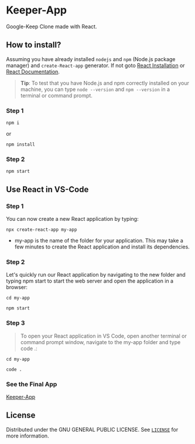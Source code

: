 # Keeper-App

Google-Keep Clone made with React.

## How to install?

Assuming you have already installed `nodejs` and `npm` (Node.js package manager) and `create-React-app` generator. If not goto [React Installation](#use-react-in-vs-code) or [React Documentation](https://code.visualstudio.com/docs/nodejs/reactjs-tutorial).

> **Tip**: To test that you have Node.js and npm correctly installed on your machine, you can type `node --version` and `npm --version` in a terminal or command prompt.

### Step 1
```
npm i 
```
or 
```
npm install 
```

### Step 2

```
npm start
```


## Use React in VS-Code

### Step 1
You can now create a new React application by typing:

```
npx create-react-app my-app
```

- my-app is the name of the folder for your application. This may take a few minutes to create the React application and install its dependencies.

### Step 2

Let's quickly run our React application by navigating to the new folder and typing npm start to start the web server and open the application in a browser:

```
cd my-app
```
```
npm start
```

### Step 3

> To open your React application in VS Code, open another terminal or command prompt window, navigate to the my-app folder and type code .:

```
cd my-app
```

```
code .
```

### See the Final App

[Keeper-App](https://oueij.csb.app/)

## License 

Distributed under the GNU GENERAL PUBLIC LICENSE. See [`LICENSE`](./License) for more information.

